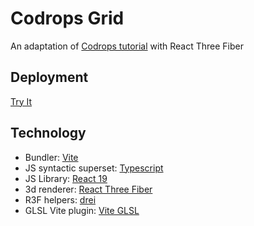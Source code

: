# Codrops Grid

An adaptation of [Codrops tutorial](https://tympanus.net/codrops/2025/03/18/building-an-interactive-image-grid-with-three-js/) with React Three Fiber

## Deployment

[Try It](https://mathieu-superpose.github.io/codrops-grid/)

## Technology

- Bundler: [Vite](https://vite.dev/)
- JS syntactic superset: [Typescript](https://www.typescriptlang.org/)
- JS Library: [React 19](https://react.dev/)
- 3d renderer: [React Three Fiber](https://r3f.docs.pmnd.rs/)
- R3F helpers: [drei](https://github.com/pmndrs/drei)
- GLSL Vite plugin: [Vite GLSL](https://www.npmjs.com/package/vite-plugin-glsl)
